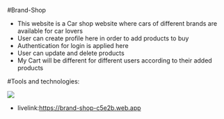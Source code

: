 #Brand-Shop
* This website is a Car shop website where cars of different brands are available for car lovers
* User can create profile here in order to add products to buy
* Authentication for login is applied here
* User can update and delete products
* My Cart will be different for different users according to their added products

#Tools and technologies:
<p align="left">
  <a href="https://skillicons.dev">
    <img src="https://skillicons.dev/icons?i=css,html,tailwind,js,react,mongodb,nodejs,express,firebase,vercel" />
  </a>
</p>



* livelink:https://brand-shop-c5e2b.web.app

